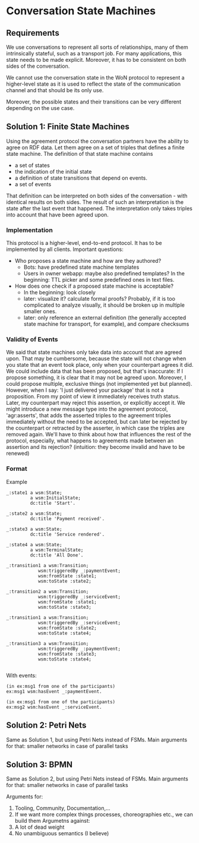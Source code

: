 # Conversation State Machines

## Requirements
We use conversations to represent all sorts of relationships, many of them intrinsically stateful, such as a transport job. 
For many applications, this state needs to be made explicit. Moreover, it has to be consistent on both sides of the conversation.

We cannot use the conversation state in the WoN protocol to represent a higher-level state as it is used 
to reflect the state of the communication channel and that should be its only use.

Moreover, the possible states and their transitions can be very different depending on the use case.

## Solution 1: Finite State Machines

Using the agreement protocol the conversation partners have the ability to agree on RDF data. 
Let them agree on a set of triples that defines a finite state machine.
The definition of that state machine contains 
* a set of states
* the indication of the initial state
* a definition of state transitions that depend on events. 
* a set of events

That definition can be interpreted on both sides of the conversation - with identical results on both sides.
The result of such an interpretation is the state after the last event that happened.
The interpretation only takes triples into account that have been agreed upon. 

### Implementation
This protocol is a higher-level, end-to-end protocol. It has to be implemented by all clients. 
Important questions:
* Who proposes a state machine and how are they authored?
	* Bots: have predefined state machine templates
	* Users in owner webapp: maybe also predefined templates? In the beginning: TTL picker and some predefined ones in text files.
* How does one check if a proposed state machine is acceptable?
	* In the beginning: look closely
	* later: visualize it? calculate formal proofs? Probably, if it is too complicated to analyze visually, it should be broken up in multiple smaller ones.
	* later: only reference an external definition (the generally accepted state machine for transport, for example), and compare checksums
	
### Validity of Events 
We said that state machines only take data into account that are agreed upon. That may be cumbersome, because the state will not change when you state that an event took place, only when your counterpart agrees it did. We could include data that has been proposed, but that's inaccurate: If I propose something, it is clear that it may not be agreed upon. Moreover, I could propose multiple, exclusive things (not implemented yet but planned). However, when I say: 'I just delivered your package' that is not a proposition. From my point of view it immediately receives truth status. Later, my counterpart may reject this assertion, or explicitly accept it. We might introduce a new message type into the agreement protocol, 'agr:asserts', that adds the asserted triples to the agreement triples immediately without the need to be accepted, but can later be rejected by the counterpart or retracted by the asserter, in which case the triples are removed again. We'll have to think about how that influences the rest of the protocol, especially, what happens to agreements made between an assertion and its rejection? (intuition: they become invalid and have to be renewed)

### Format
Example
```
_:state1 a wsm:State;
		 a wsm:InitialState;
		 dc:title 'Start'.
		 
_:state2 a wsm:State;
		 dc:title 'Payment received'.

_:state3 a wsm:State;
		 dc:title 'Service rendered'.
		 
_:state4 a wsm:State;
		 a wsm:TerminalState;
		 dc:title 'All Done'.
		 
_:transition1 a wsm:Transition;
			wsm:triggeredBy _:paymentEvent;
			wsm:fromState :state1;
			wsm:toState :state2;		 
		 
_:transition2 a wsm:Transition;
			wsm:triggeredBy _:serviceEvent;
			wsm:fromState :state1;
			wsm:toState :state3;		 

_:transition1 a wsm:Transition;
			wsm:triggeredBy _:serviceEvent;
			wsm:fromState :state2;
			wsm:toState :state4;		 

_:transition3 a wsm:Transition;
			wsm:triggeredBy _:paymentEvent;
			wsm:fromState :state3;
			wsm:toState :state4;		 	
				 
```
With events:
```
(in ex:msg1 from one of the participants)
ex:msg1 wsm:hasEvent _:paymentEvent.

(in ex:msg1 from one of the participants)
ex:msg2 wsm:hasEvent _:serviceEvent.

```

## Solution 2: Petri Nets

Same as Solution 1, but using Petri Nets instead of FSMs. Main arguments for that: smaller networks in case of parallel tasks

## Solution 3: BPMN

Same as Solution 2, but using Petri Nets instead of FSMs. Main arguments for that: smaller networks in case of parallel tasks

Arguments for:
1. Tooling, Community, Documentation,...
2. If we want more complex things processes, choreographies etc., we can build them
Argumetns against:
1. A lot of dead weight
2. No unambiguous semantics (I believe)

